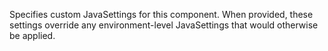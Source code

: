 Specifies custom JavaSettings for this component. When provided, these settings override any environment-level JavaSettings that would otherwise be applied.